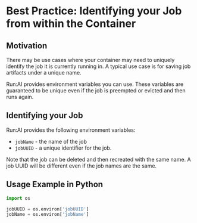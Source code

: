 # Best Practice: Identifying your Job from within the Container

## Motivation

There may be use cases where your container may need to uniquely identify the job it is currently running in. A typical use case is for saving job artifacts under a unique name. 

Run:AI provides environment variables you can use. These variables are guaranteed to be unique even if the job is preempted or evicted and then runs again. 

## Identifying your Job

Run:AI provides the following environment variables:

* ``jobName`` - the name of the job
* ``jobUUID`` - a unique identifier for the job. 

Note that the job can be deleted and then recreated with the same name. A job UUID will be different even if the job names are the same.

## Usage Example in Python

``` python
import os

jobUUID = os.environ['jobUUID']
jobName = os.environ['jobName']
```